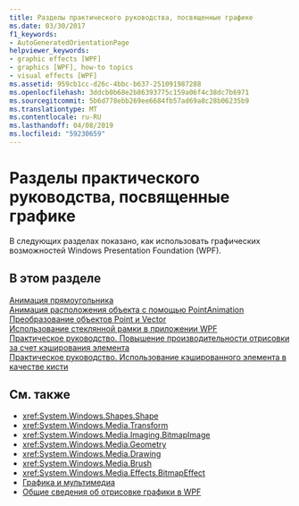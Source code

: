 ```yaml
---
title: Разделы практического руководства, посвященные графике
ms.date: 03/30/2017
f1_keywords:
- AutoGeneratedOrientationPage
helpviewer_keywords:
- graphic effects [WPF]
- graphics [WPF], how-to topics
- visual effects [WPF]
ms.assetid: 959cb1cc-d26c-4bbc-b637-251091987288
ms.openlocfilehash: 3ddcb0b68e2b86393775c159a06f4c38dc7b6971
ms.sourcegitcommit: 5b6d778ebb269ee6684fb57ad69a8c28b06235b9
ms.translationtype: MT
ms.contentlocale: ru-RU
ms.lasthandoff: 04/08/2019
ms.locfileid: "59230659"
---
```

# <a name="graphics-how-to-topics"></a>Разделы практического руководства, посвященные графике
В следующих разделах показано, как использовать графических возможностей Windows Presentation Foundation (WPF).  
  
## <a name="in-this-section"></a>В этом разделе  
 [Анимация прямоугольника](how-to-animate-a-rectangle.md)  
 [Анимация расположения объекта с помощью PointAnimation](how-to-animate-the-position-of-an-object-by-using-pointanimation.md)  
 [Преобразование объектов Point и Vector](how-to-transform-points-and-vectors.md)  
 [Использование стеклянной рамки в приложении WPF](extend-glass-frame-into-a-wpf-application.md)  
 [Практическое руководство. Повышение производительности отрисовки за счет кэширования элемента](how-to-improve-rendering-performance-by-caching-an-element.md)  
 [Практическое руководство. Использование кэшированного элемента в качестве кисти](how-to-use-a-cached-element-as-a-brush.md)  
  
## <a name="see-also"></a>См. также

- <xref:System.Windows.Shapes.Shape>
- <xref:System.Windows.Media.Transform>
- <xref:System.Windows.Media.Imaging.BitmapImage>
- <xref:System.Windows.Media.Geometry>
- <xref:System.Windows.Media.Drawing>
- <xref:System.Windows.Media.Brush>
- <xref:System.Windows.Media.Effects.BitmapEffect>
- [Графика и мультимедиа](index.md)
- [Общие сведения об отрисовке графики в WPF](wpf-graphics-rendering-overview.md)

